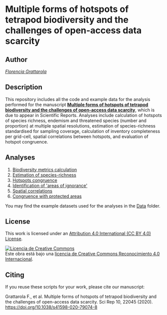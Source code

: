 # Multiple forms of hotspots of tetrapod biodiversity and the challenges of open-access data scarcity

## Author
[*Florencia Grattarola*](mailto:flograttarola@gmail.com)

## Description
This repository includes all the code and example data for the analysis performed for the manuscript [**Multiple forms of hotspots of tetrapod biodiversity and the challenges of open-access data scarcity**](https://rdcu.be/ccjpm ), which is due to appear in Scientific Reports. Analyses include calculation of hotspots of species richness, endemism and threatened species (number and proportion) at multiple spatial resolutions, estimation of species-richness standardised for sampling coverage, calculation of inventory completeness per grid-cell, spatial correlations between hotspots, and evaluation of hotspot congruence.

## Analyses
1. [Biodiversity metrics calculation]()
2. [Estimation of species-richness]()
3. [Hotspots congruence]()
4. [Identification of 'areas of ignorance']()
5. [Spatial correlations]()
6. [Congruence with protected areas]()

You may find the example datasets used for the analyses in the [Data]() folder.


## License
This work is licensed under an [Attribution 4.0 International (CC BY 4.0) License](https://creativecommons.org/licenses/by/4.0/).

<a rel="license" href="http://creativecommons.org/licenses/by/4.0/"><img alt="Licencia de Creative Commons" style="border-width:0" src="https://i.creativecommons.org/l/by/4.0/80x15.png" /></a><br />Este obra está bajo una <a rel="license" href="http://creativecommons.org/licenses/by/4.0/">licencia de Creative Commons Reconocimiento 4.0 Internacional</a>.

## Citing
If you reuse these scripts for your work, please cite our manuscript: 

Grattarola F., et al. Multiple forms of hotspots of tetrapod biodiversity and the challenges of open-access data scarcity. Sci Rep 10, 22045 (2020). https://doi.org/10.1038/s41598-020-79074-8


